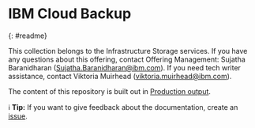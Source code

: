 # IBM Cloud Backup
{: #readme}

This collection belongs to the Infrastructure Storage services. If you have any questions about this offering, contact Offering Management: Sujatha Baranidharan (Sujatha.Baranidharan@ibm.com). If you need tech writer assistance, contact Viktoria Muirhead (viktoria.muirhead@ibm.com).



The content of this repository is built out in [Production output](https://cloud.ibm.com/docs/Backup).

:information_source: **Tip:** If you want to give feedback about the documentation, create an [issue](https://github.com/ibm-cloud-docs/Backup/issues).






